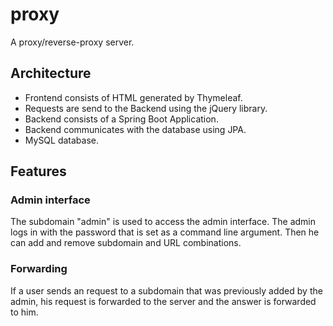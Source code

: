 # proxy
A proxy/reverse-proxy server.

## Architecture
- Frontend consists of HTML generated by Thymeleaf.
- Requests are send to the Backend using the jQuery library.
- Backend consists of a Spring Boot Application.
- Backend communicates with the database using JPA.
- MySQL database.

## Features
### Admin interface
The subdomain "admin" is used to access the admin interface.
The admin logs in with the password that is set as a command line argument.
Then he can add and remove subdomain and URL combinations.

### Forwarding
If a user sends an request to a subdomain that was previously added by the admin,
 his request is forwarded to the server and the answer is forwarded to him.
